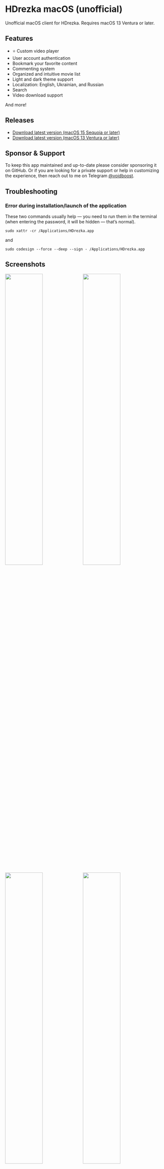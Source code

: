 <h1>HDrezka macOS (unofficial)</h1>
<p>Unofficial macOS client for HDrezka. Requires macOS 13 Ventura or later.</p>
<h2>Features</h2>
<ul>
    <li>⭐️ Custom video player</li>
    <li>User account authentication</li>
    <li>Bookmark your favorite content</li>
    <li>Commenting system</li>
    <li>Organized and intuitive movie list</li>
    <li>Light and dark theme support</li>
    <li>Localization: English, Ukrainian, and Russian</li>
    <li>Search</li>
    <li>Video download support</li>
</ul>
<p>And more!</p>
<h2>Releases</h2>
<ul>
    <li><a href="https://voidboost.github.io/hdrezka-releases/HDrezka 1.0.17.dmg">Download latest version (macOS 15 Sequoia or later)</a></li>
    <li><a href="https://voidboost.github.io/hdrezka-releases/HDrezka 1.0.10.dmg">Download latest version (macOS 13 Ventura or later)</a></li>
</ul>
<h2>Sponsor & Support</h2>
<p>
    To keep this app maintained and up-to-date please consider sponsoring it on GitHub. Or if you are looking for a private support or help in customizing the experience, then reach out to me on Telegram
    <a href="https://t.me/voidboost">@voidboost</a>.
</p>
<h2>Troubleshooting</h2>
<h3>Error during installation/launch of the application</h3>
<p>These two commands usually help — you need to run them in the terminal (when entering the password, it will be hidden — that’s normal).</p>
<pre><code>sudo xattr -cr /Applications/HDrezka.app</code></pre>
<p>and</p>
<pre><code>sudo codesign --force --deep --sign - /Applications/HDrezka.app</code></pre>
<h2>Screenshots</h2>
<p>
    <img width="49%" src="https://github.com/user-attachments/assets/717fce79-2084-4fed-ac8c-64ae601cd581" />
    <img width="49%" src="https://github.com/user-attachments/assets/cd186b48-db12-430a-8ed7-241f3125f16b" />
</p>
<p>
    <img width="49%" src="https://github.com/user-attachments/assets/287c84fb-d9e2-4def-8799-0d853d81c866" />
    <img width="49%" src="https://github.com/user-attachments/assets/b8d6794c-95c7-41ff-adc6-d2ce2810dd71" />
</p>
<p>
    <img width="49%" src="https://github.com/user-attachments/assets/5c81b065-c7cd-4f3c-b4bd-8aeade5fb9ed" />
    <img width="49%" src="https://github.com/user-attachments/assets/233e6cf2-8309-42af-b2f5-7f1af84d7d11" />
</p>
<p>
    <img width="49%" src="https://github.com/user-attachments/assets/1d414ad3-9a24-4f40-ba74-d5648c75640b" />
    <img width="49%" src="https://github.com/user-attachments/assets/53c79acb-e224-4209-bc6f-e4872b44516c" />
</p>
<p>
    <img width="49%" src="https://github.com/user-attachments/assets/8a6eb493-8f44-4e9c-b81a-16736b4e6a58" />
    <img width="49%" src="https://github.com/user-attachments/assets/68a189a0-bb3b-4fe0-812f-2dd81dee9664" />
</p>
<p>
    <img width="49%" src="https://github.com/user-attachments/assets/6ac5bd9c-7818-46ec-a0ef-cd0cd2403aef" />
    <img width="49%" src="https://github.com/user-attachments/assets/d5dad8ff-5131-4d28-820c-109d6a8d7c13" />
</p>
<p>
    <img width="49%" src="https://github.com/user-attachments/assets/987b4b94-5c96-4db4-86e4-41138ae5e65f" />
    <img width="49%" src="https://github.com/user-attachments/assets/cda7d6f4-11aa-45b1-84d0-006611f319eb" />
</p>
<p>
    <img width="49%" src="https://github.com/user-attachments/assets/516e4c93-06fc-4f1a-ad3e-d72c24057673" />
    <img width="49%" src="https://github.com/user-attachments/assets/35a7cee0-0de7-4d5c-91e2-f4e4c4d00fb9" />
</p>
<p>
    <img width="49%" src="https://github.com/user-attachments/assets/411b8655-c237-43c0-ae2c-3ee5ebf8cfb0" />
    <img width="49%" src="https://github.com/user-attachments/assets/5d64a920-96c4-469f-ac65-9ae68f8aa821" />
</p>
<p>
    <img width="49%" src="https://github.com/user-attachments/assets/56004c24-4dd1-49ae-bd3b-7700e0dc5534" />
    <img width="49%" src="https://github.com/user-attachments/assets/ca1d185e-d90f-4607-8c5b-28c583bce7a8" />
</p>
<p>
    <img width="49%" src="https://github.com/user-attachments/assets/9e4f98ae-e44b-4fe8-9218-87dad0a52c81" />
    <img width="49%" src="https://github.com/user-attachments/assets/45590091-f8e8-4bd6-9682-e24cc9b898c4" />
</p>
<p>
    <img width="49%" src="https://github.com/user-attachments/assets/5df3dd8e-24c9-4ff4-9a37-39b4cfb1fa5a" />
</p>
<h2>License</h2>
<a href="./LICENSE">MIT</a>
